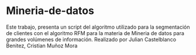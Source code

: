 # Mineria-de-datos
Este trabajo, presenta un script del algoritmo utilizado para la segmentación de clientes con el algoritmo RFM para la materia de Mineria de datos para grandes volúmenes de información. Realizado por Julian Castelblanco Benitez, Cristian Muñoz Mora
